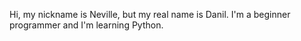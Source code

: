 Hi, my nickname is Neville, but my real name is Danil. I'm a beginner programmer and I'm learning Python.
